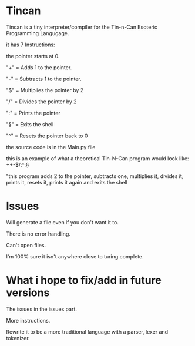 # Tincan
Tincan is a tiny  interpreter/compiler  for the Tin-n-Can Esoteric Programming Langugage.

it has 7 Instructions:

the pointer starts at 0.

"+" = Adds 1 to the pointer. 

"-" = Subtracts 1 to the pointer.

"$" = Multiplies the pointer by 2

"/" = Divides the pointer by 2

":" = Prints the pointer

"§" = Exits the shell

"^" = Resets the pointer back to 0

the source code is in the Main.py file

this is an example of what a theoretical Tin-N-Can program would look like:
  ++-$/:^:§
  
  "this program adds 2 to the pointer, subtracts one, multiplies it, divides it, prints it, resets it, prints it again and exits the shell

# Issues

Will generate a file even if you don't want it to.

There is no error handling.

Can't open files.

I'm 100% sure it isn't anywhere close to turing complete.

# What i hope to fix/add in future versions

The issues in the issues part.

More instructions.

Rewrite it to be a more traditional language with a parser, lexer and tokenizer.
